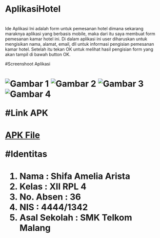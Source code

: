 # AplikasiHotel<h1>

Ide Aplikasi Ini adalah form untuk pemesanan hotel dimana sekarang maraknya aplikasi yang berbasis mobile, maka dari itu saya membuat form pemesanan kamar hotel ini. Di dalam aplikasi ini user diharuskan untuk mengisikan nama, alamat, email, dll untuk informasi pengisian pemesanan kamar hotel. Setelah itu tekan OK untuk melihat hasil pengisian form yang akan tampil di bawah button OK.

#Screenshoot Aplikasi<h1>
![Gambar 1](http://imageshack.com/a/img921/3070/QjrVIE.jpg)
![Gambar 2](http://imageshack.com/a/img921/9905/exblWk.jpg)
![Gambar 3](http://imageshack.com/a/img922/1572/wGuXRc.jpg)
![Gambar 4](http://imageshack.com/a/img921/3236/dSSLUS.jpg)

#Link APK<h1>
[APK File](https://drive.google.com/open?id=0B6nI3k1J-1-nZkNlOWplSGF0TEk)

#Identitas<h1>
1. Nama : Shifa Amelia Arista
2. Kelas : XII RPL 4
3. No. Absen : 36
4. NIS : 4444/1342
5. Asal Sekolah : SMK Telkom Malang
